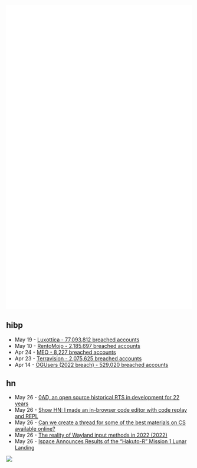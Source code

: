 ![Metrics](https://raw.githubusercontent.com/phixion/phixion/master/metrics.svg)

## hibp

<!--
for https://github.com/phixion/phixion/blob/main/.github/workflows/feeds.yml
-->
<!--START_SECTION:haveibeenpwnd-->
- May 19 - [Luxottica - 77,093,812 breached accounts](https://haveibeenpwned.com/PwnedWebsites#Luxottica)
- May 10 - [RentoMojo - 2,185,697 breached accounts](https://haveibeenpwned.com/PwnedWebsites#RentoMojo)
- Apr 24 - [MEO - 8,227 breached accounts](https://haveibeenpwned.com/PwnedWebsites#MEO)
- Apr 23 - [Terravision - 2,075,625 breached accounts](https://haveibeenpwned.com/PwnedWebsites#Terravision)
- Apr 14 - [OGUsers (2022 breach) - 529,020 breached accounts](https://haveibeenpwned.com/PwnedWebsites#OGUsers2022)
<!--END_SECTION:haveibeenpwnd-->

## hn

<!--
for https://github.com/phixion/phixion/blob/main/.github/workflows/feeds.yml
-->
<!--START_SECTION:hn-->
- May 26 - [0AD, an open source historical RTS in development for 22 years](https://play0ad.com/)
- May 26 - [Show HN: I made an in-browser code editor with code replay and REPL](https://logicboard.com/demo)
- May 26 - [Can we create a thread for some of the best materials on CS available online?](https://news.ycombinator.com/item?id=36088224)
- May 26 - [The reality of Wayland input methods in 2022 (2022)](https://nimfsoft.art/blog/the-reality-of-wayland-input-methods-in-2022/)
- May 26 - [Ispace Announces Results of the “Hakuto-R” Mission 1 Lunar Landing](https://ispace-inc.com/news-en/?p=4691)
<!--END_SECTION:hn-->

<!--
for https://yhype.me
-->
![](https://hit.yhype.me/github/profile?user_id=13013670)
